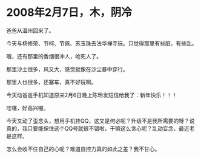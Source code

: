 # 2008年2月7日，木，阴冷

爸爸从温州回来了。

今天与杨修荣、节柯、节佩、苏玉珠去法华禅寺玩。只觉得那里有些脏，有些乱。

哦，还有那里的香烟很冲人，呛死人了。

那里沙土很多，风又大，感觉就像在沙尘暴中穿行。

那里人也很多，还塞车，真不好玩啊。

今天动爸爸手机知道原来2月6日晚上陈玲发短信给我了：新年快乐！！！

哇噻，好高兴喔。

今天又动了歪念头，想用手机挂QQ，这又是何必呢？升级不是我所需要的呀？说真的，我只要能保住这个QQ号就很不错啦，干嘛这么贪心呢？乱动妄念，最近老是这样。

怎么会收不住自己的心呢？难道自控力真的如此之差？我不甘心。

